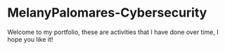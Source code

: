 # MelanyPalomares-Cybersecurity
Welcome to my portfolio, these are activities that I have done over time, I hope you like it!
